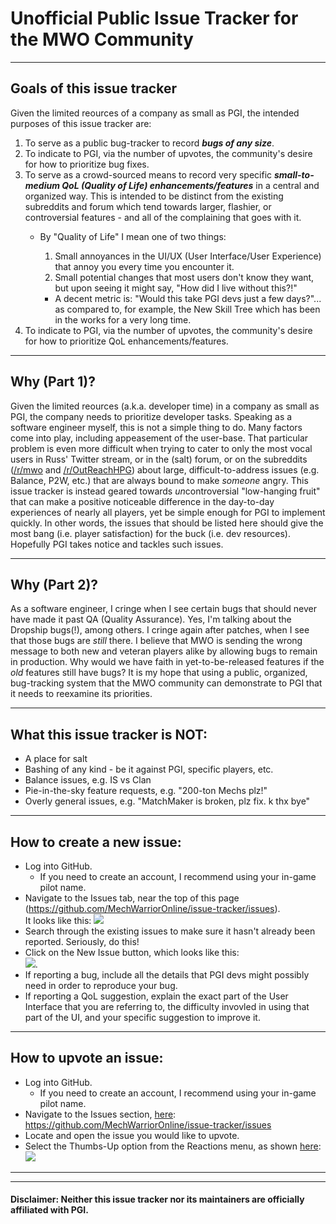 # Unofficial Public Issue Tracker for the MWO Community
  
---
  
## Goals of this issue tracker
Given the limited reources of a company as small as PGI, the intended purposes of this issue tracker are:
1. To serve as a public bug-tracker to record __*bugs of any size*__.
2. To indicate to PGI, via the number of upvotes, the community's desire for how to prioritize bug fixes.
3. To serve as a crowd-sourced means to record very specific __*small-to-medium QoL (Quality of Life) enhancements/features*__ in a central and organized way. This is intended to be distinct from the existing subreddits and forum which tend towards larger, flashier, or controversial features - and all of the complaining that goes with it.
    * By "Quality of Life" I mean one of two things:  
      1. Small annoyances in the UI/UX (User Interface/User Experience) that annoy you every time you encounter it.  
      2. Small potential changes that most users don't know they want, but upon seeing it might say, "How did I live without this?!"

      * A decent metric is: "Would this take PGI devs just a few days?"... as compared to, for example, the New Skill Tree which has been in the works for a very long time.  
4. To indicate to PGI, via the number of upvotes, the community's desire for how to prioritize QoL enhancements/features.  

---

## Why (Part 1)?
Given the limited reources (a.k.a. developer time) in a company as small as PGI, the company needs to prioritize developer tasks. Speaking as a software engineer myself, this is not a simple thing to do. Many factors come into play, including appeasement of the user-base. That particular problem is even more difficult when trying to cater to only the most vocal users  in Russ' Twitter stream, or in the (salt) forum, or on the subreddits ([/r/mwo](https://www.reddit.com/r/mwo/) and [/r/OutReachHPG](https://www.reddit.com/r/OutreachHPG/)) about large, difficult-to-address issues (e.g. Balance, P2W, etc.) that are always bound to make *someone* angry. This issue tracker is instead geared towards *un*controversial "low-hanging fruit" that can make a positive noticeable difference in the day-to-day experiences of nearly all players, yet be simple enough for PGI to implement quickly. In other words, the issues that should be listed here should give the most bang (i.e. player satisfaction) for the buck (i.e. dev resources). Hopefully PGI takes notice and tackles such issues.

---

## Why (Part 2)?
As a software engineer, I cringe when I see certain bugs that should never have made it past QA (Quality Assurance). Yes, I'm talking about the Dropship bugs(!), among others. I cringe again after patches, when I see that those bugs are *still* there. I believe that MWO is sending the wrong message to both new and veteran players alike by allowing bugs to remain in production. Why would we have faith in yet-to-be-released features if the *old* features still have bugs? It is my hope that using a public, organized, bug-tracking system that the MWO community can demonstrate to PGI that it needs to reexamine its priorities.

---
  
## What this issue tracker is NOT:
* A place for salt
* Bashing of any kind - be it against PGI, specific players, etc.
* Balance issues, e.g. IS vs Clan
* Pie-in-the-sky feature requests, e.g. "200-ton Mechs plz!"
* Overly general issues, e.g. "MatchMaker is broken, plz fix. k thx bye"
  
---
  
## How to create a new issue:
* Log into GitHub.
    * If you need to create an account, I recommend using your in-game pilot name.
* Navigate to the Issues tab, near the top of this page (https://github.com/MechWarriorOnline/issue-tracker/issues).  
It looks like this: ![](https://help.github.com/assets/images/help/repository/repo-tabs-issues.png)
* Search through the existing issues to make sure it hasn't already been reported. Seriously, do this!
* Click on the New Issue button, which looks like this:  
![](https://help.github.com/assets/images/help/issues/new_issues_button.png).
* If reporting a bug, include all the details that PGI devs might possibly need in order to reproduce your bug.
* If reporting a QoL suggestion, explain the exact part of the User Interface that you are referring to, the difficulty invovled in using that part of the UI, and your specific suggestion to improve it.
  
---
  
## How to upvote an issue:
* Log into GitHub.
    * If you need to create an account, I recommend using your in-game pilot name.
* Navigate to the Issues section, [here](https://github.com/MechWarriorOnline/issue-tracker/issues): https://github.com/MechWarriorOnline/issue-tracker/issues
* Locate and open the issue you would like to upvote.
* Select the Thumbs-Up option from the Reactions menu, as shown [here](http://lauhakari.com/content/uploads/2016/03/github_reactions.png):  
        ![](http://lauhakari.com/content/uploads/2016/03/github_reactions.png)
  
---  
---  


#### Disclaimer: Neither this issue tracker nor its maintainers are officially affiliated with PGI.
